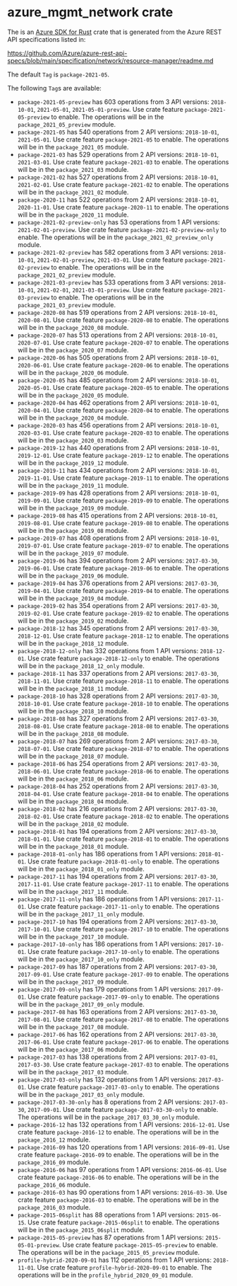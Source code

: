 # azure_mgmt_network crate

The is an [Azure SDK for Rust](https://github.com/Azure/azure-sdk-for-rust) crate that is generated from the Azure REST API specifications listed in:

https://github.com/Azure/azure-rest-api-specs/blob/main/specification/network/resource-manager/readme.md

The default `Tag` is `package-2021-05`.

The following `Tag`s are available:

- `package-2021-05-preview` has 603 operations from 3 API versions: `2018-10-01`, `2021-05-01`, `2021-05-01-preview`. Use crate feature `package-2021-05-preview` to enable. The operations will be in the `package_2021_05_preview` module.
- `package-2021-05` has 540 operations from 2 API versions: `2018-10-01`, `2021-05-01`. Use crate feature `package-2021-05` to enable. The operations will be in the `package_2021_05` module.
- `package-2021-03` has 529 operations from 2 API versions: `2018-10-01`, `2021-03-01`. Use crate feature `package-2021-03` to enable. The operations will be in the `package_2021_03` module.
- `package-2021-02` has 527 operations from 2 API versions: `2018-10-01`, `2021-02-01`. Use crate feature `package-2021-02` to enable. The operations will be in the `package_2021_02` module.
- `package-2020-11` has 522 operations from 2 API versions: `2018-10-01`, `2020-11-01`. Use crate feature `package-2020-11` to enable. The operations will be in the `package_2020_11` module.
- `package-2021-02-preview-only` has 53 operations from 1 API versions: `2021-02-01-preview`. Use crate feature `package-2021-02-preview-only` to enable. The operations will be in the `package_2021_02_preview_only` module.
- `package-2021-02-preview` has 582 operations from 3 API versions: `2018-10-01`, `2021-02-01-preview`, `2021-03-01`. Use crate feature `package-2021-02-preview` to enable. The operations will be in the `package_2021_02_preview` module.
- `package-2021-03-preview` has 533 operations from 3 API versions: `2018-10-01`, `2021-02-01`, `2021-03-01-preview`. Use crate feature `package-2021-03-preview` to enable. The operations will be in the `package_2021_03_preview` module.
- `package-2020-08` has 519 operations from 2 API versions: `2018-10-01`, `2020-08-01`. Use crate feature `package-2020-08` to enable. The operations will be in the `package_2020_08` module.
- `package-2020-07` has 513 operations from 2 API versions: `2018-10-01`, `2020-07-01`. Use crate feature `package-2020-07` to enable. The operations will be in the `package_2020_07` module.
- `package-2020-06` has 505 operations from 2 API versions: `2018-10-01`, `2020-06-01`. Use crate feature `package-2020-06` to enable. The operations will be in the `package_2020_06` module.
- `package-2020-05` has 485 operations from 2 API versions: `2018-10-01`, `2020-05-01`. Use crate feature `package-2020-05` to enable. The operations will be in the `package_2020_05` module.
- `package-2020-04` has 462 operations from 2 API versions: `2018-10-01`, `2020-04-01`. Use crate feature `package-2020-04` to enable. The operations will be in the `package_2020_04` module.
- `package-2020-03` has 456 operations from 2 API versions: `2018-10-01`, `2020-03-01`. Use crate feature `package-2020-03` to enable. The operations will be in the `package_2020_03` module.
- `package-2019-12` has 440 operations from 2 API versions: `2018-10-01`, `2019-12-01`. Use crate feature `package-2019-12` to enable. The operations will be in the `package_2019_12` module.
- `package-2019-11` has 434 operations from 2 API versions: `2018-10-01`, `2019-11-01`. Use crate feature `package-2019-11` to enable. The operations will be in the `package_2019_11` module.
- `package-2019-09` has 428 operations from 2 API versions: `2018-10-01`, `2019-09-01`. Use crate feature `package-2019-09` to enable. The operations will be in the `package_2019_09` module.
- `package-2019-08` has 415 operations from 2 API versions: `2018-10-01`, `2019-08-01`. Use crate feature `package-2019-08` to enable. The operations will be in the `package_2019_08` module.
- `package-2019-07` has 408 operations from 2 API versions: `2018-10-01`, `2019-07-01`. Use crate feature `package-2019-07` to enable. The operations will be in the `package_2019_07` module.
- `package-2019-06` has 394 operations from 2 API versions: `2017-03-30`, `2019-06-01`. Use crate feature `package-2019-06` to enable. The operations will be in the `package_2019_06` module.
- `package-2019-04` has 376 operations from 2 API versions: `2017-03-30`, `2019-04-01`. Use crate feature `package-2019-04` to enable. The operations will be in the `package_2019_04` module.
- `package-2019-02` has 354 operations from 2 API versions: `2017-03-30`, `2019-02-01`. Use crate feature `package-2019-02` to enable. The operations will be in the `package_2019_02` module.
- `package-2018-12` has 345 operations from 2 API versions: `2017-03-30`, `2018-12-01`. Use crate feature `package-2018-12` to enable. The operations will be in the `package_2018_12` module.
- `package-2018-12-only` has 332 operations from 1 API versions: `2018-12-01`. Use crate feature `package-2018-12-only` to enable. The operations will be in the `package_2018_12_only` module.
- `package-2018-11` has 337 operations from 2 API versions: `2017-03-30`, `2018-11-01`. Use crate feature `package-2018-11` to enable. The operations will be in the `package_2018_11` module.
- `package-2018-10` has 328 operations from 2 API versions: `2017-03-30`, `2018-10-01`. Use crate feature `package-2018-10` to enable. The operations will be in the `package_2018_10` module.
- `package-2018-08` has 327 operations from 2 API versions: `2017-03-30`, `2018-08-01`. Use crate feature `package-2018-08` to enable. The operations will be in the `package_2018_08` module.
- `package-2018-07` has 269 operations from 2 API versions: `2017-03-30`, `2018-07-01`. Use crate feature `package-2018-07` to enable. The operations will be in the `package_2018_07` module.
- `package-2018-06` has 254 operations from 2 API versions: `2017-03-30`, `2018-06-01`. Use crate feature `package-2018-06` to enable. The operations will be in the `package_2018_06` module.
- `package-2018-04` has 252 operations from 2 API versions: `2017-03-30`, `2018-04-01`. Use crate feature `package-2018-04` to enable. The operations will be in the `package_2018_04` module.
- `package-2018-02` has 216 operations from 2 API versions: `2017-03-30`, `2018-02-01`. Use crate feature `package-2018-02` to enable. The operations will be in the `package_2018_02` module.
- `package-2018-01` has 194 operations from 2 API versions: `2017-03-30`, `2018-01-01`. Use crate feature `package-2018-01` to enable. The operations will be in the `package_2018_01` module.
- `package-2018-01-only` has 186 operations from 1 API versions: `2018-01-01`. Use crate feature `package-2018-01-only` to enable. The operations will be in the `package_2018_01_only` module.
- `package-2017-11` has 194 operations from 2 API versions: `2017-03-30`, `2017-11-01`. Use crate feature `package-2017-11` to enable. The operations will be in the `package_2017_11` module.
- `package-2017-11-only` has 186 operations from 1 API versions: `2017-11-01`. Use crate feature `package-2017-11-only` to enable. The operations will be in the `package_2017_11_only` module.
- `package-2017-10` has 194 operations from 2 API versions: `2017-03-30`, `2017-10-01`. Use crate feature `package-2017-10` to enable. The operations will be in the `package_2017_10` module.
- `package-2017-10-only` has 186 operations from 1 API versions: `2017-10-01`. Use crate feature `package-2017-10-only` to enable. The operations will be in the `package_2017_10_only` module.
- `package-2017-09` has 187 operations from 2 API versions: `2017-03-30`, `2017-09-01`. Use crate feature `package-2017-09` to enable. The operations will be in the `package_2017_09` module.
- `package-2017-09-only` has 179 operations from 1 API versions: `2017-09-01`. Use crate feature `package-2017-09-only` to enable. The operations will be in the `package_2017_09_only` module.
- `package-2017-08` has 163 operations from 2 API versions: `2017-03-30`, `2017-08-01`. Use crate feature `package-2017-08` to enable. The operations will be in the `package_2017_08` module.
- `package-2017-06` has 162 operations from 2 API versions: `2017-03-30`, `2017-06-01`. Use crate feature `package-2017-06` to enable. The operations will be in the `package_2017_06` module.
- `package-2017-03` has 138 operations from 2 API versions: `2017-03-01`, `2017-03-30`. Use crate feature `package-2017-03` to enable. The operations will be in the `package_2017_03` module.
- `package-2017-03-only` has 132 operations from 1 API versions: `2017-03-01`. Use crate feature `package-2017-03-only` to enable. The operations will be in the `package_2017_03_only` module.
- `package-2017-03-30-only` has 8 operations from 2 API versions: `2017-03-30`, `2017-09-01`. Use crate feature `package-2017-03-30-only` to enable. The operations will be in the `package_2017_03_30_only` module.
- `package-2016-12` has 132 operations from 1 API versions: `2016-12-01`. Use crate feature `package-2016-12` to enable. The operations will be in the `package_2016_12` module.
- `package-2016-09` has 120 operations from 1 API versions: `2016-09-01`. Use crate feature `package-2016-09` to enable. The operations will be in the `package_2016_09` module.
- `package-2016-06` has 97 operations from 1 API versions: `2016-06-01`. Use crate feature `package-2016-06` to enable. The operations will be in the `package_2016_06` module.
- `package-2016-03` has 90 operations from 1 API versions: `2016-03-30`. Use crate feature `package-2016-03` to enable. The operations will be in the `package_2016_03` module.
- `package-2015-06split` has 88 operations from 1 API versions: `2015-06-15`. Use crate feature `package-2015-06split` to enable. The operations will be in the `package_2015_06split` module.
- `package-2015-05-preview` has 87 operations from 1 API versions: `2015-05-01-preview`. Use crate feature `package-2015-05-preview` to enable. The operations will be in the `package_2015_05_preview` module.
- `profile-hybrid-2020-09-01` has 112 operations from 1 API versions: `2018-11-01`. Use crate feature `profile-hybrid-2020-09-01` to enable. The operations will be in the `profile_hybrid_2020_09_01` module.